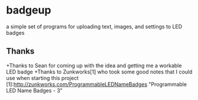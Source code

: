badgeup 
=======
a simple set of programs for uploading text, images, and settings to LED badges


Thanks
----------
+Thanks to Sean for coming up with the idea and getting me a workable LED badge
+Thanks to Zunkworks[1] who took some good notes that I could use when starting this project
[1]:http://zunkworks.com/ProgrammableLEDNameBadges	"Programmable LED Name Badges - 3"
